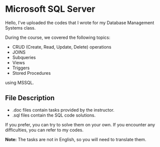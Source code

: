 # Microsoft SQL Server 

Hello, I've uploaded the codes that I wrote for my Database Management Systems class. 

During the course, we covered the following topics:

* CRUD (Create, Read, Update, Delete) operations
* JOINS
* Subqueries
* Views
* Triggers
* Stored Procedures

using MSSQL.

## File Description
*  .doc files contain tasks provided by the instructor. 
*  .sql files contain the SQL code solutions.

If you prefer, you can try to solve them on your own. If you encounter any difficulties, you can refer to my codes.

**Note:** The tasks are not in English, so you will need to translate them.
